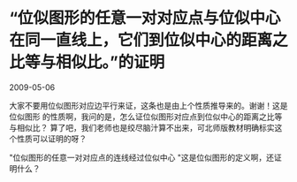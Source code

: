 # “位似图形的任意一对对应点与位似中心在同一直线上，它们到位似中心的距离之比等与相似比。”的证明
2009-05-06


大家不要用位似图形对应边平行来证，这条也是由上个性质推导来的。谢谢！这是位似图形 的性质啊，我问的是，怎么证位似图形对应点到位似中心的距离之比等与相似比？ 算了吧，我们老师也是绞尽脑汁算不出来，可北师版教材明确标实这个性质可以证明的呀？


"位似图形的任意一对对应点的连线经过位似中心 "这是位似图形的定义啊，还证明什么？
